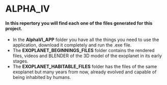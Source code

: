 # ALPHA_IV
#### In this repertory you will find each one of the files generated for this project.

- In the **AlphaVI_APP** folder you have all the things you need to use the application, download it completely and run the .exe file.
- The **EXOPLANET_BEGINNINGS_FILES** folder contains the rendered files, videos and BLENDER of the 3D model of the exoplanet in its early stages.
- The **EXOPLANET_HABITABLE_FILES** folder has the files of the same exoplanet but many years from now, already evolved and capable of being inhabited by humans.
